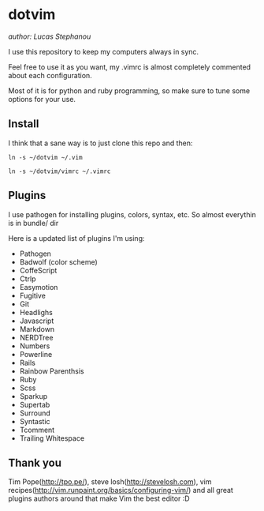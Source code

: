 dotvim
======
*author: Lucas Stephanou*

I use this repository to keep my computers always in sync.

Feel free to use it as you want, my .vimrc is almost completely commented about each configuration.

Most of it is for python and ruby programming, so make sure to tune some options for your use.

Install
-------

I think that a sane way is to just clone this repo and then:

    ln -s ~/dotvim ~/.vim

    ln -s ~/dotvim/vimrc ~/.vimrc

Plugins
-------

I use pathogen for installing plugins, colors, syntax, etc.
So almost everythin is in bundle/ dir

Here is a updated list of plugins I'm using:

- Pathogen
- Badwolf (color scheme)
- CoffeScript
- Ctrlp
- Easymotion
- Fugitive
- Git
- Headlighs
- Javascript
- Markdown
- NERDTree
- Numbers
- Powerline
- Rails
- Rainbow Parenthsis
- Ruby
- Scss
- Sparkup
- Supertab
- Surround
- Syntastic
- Tcomment
- Trailing Whitespace

Thank you
---------
Tim Pope(http://tpo.pe/), steve losh(http://stevelosh.com), vim recipes(http://vim.runpaint.org/basics/configuring-vim/)
and all great plugins authors around that make Vim the best editor :D




